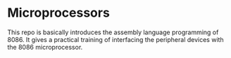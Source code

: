# Microprocessors
This repo is basically  introduces the assembly language programming of 8086. It gives a practical training of interfacing the peripheral devices with the 8086 microprocessor.

